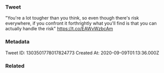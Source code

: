 ### Tweet
"You're a lot tougher than you think, so even though there's risk everywhere, if you confront it forthrightly what you'll find is that you can actually handle the risk" https://t.co/EAWvWzbcAm

### Metadata
Tweet ID: 1303501778017824773
Created At: 2020-09-09T01:13:36.000Z

### Related

